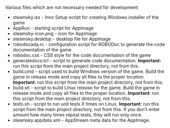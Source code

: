 Various files which are not necessary needed for development:

- steamsky.iss      - Inno Setup script for creating Windows installer of the
                      game
- AppRun            - starting script for AppImage
- steamsky-icon.png - icon for AppImage
- steamsky.desktop  - desktop file for AppImage
- robodocada.rc     - configuration script for ROBODoc to generate the code
                      documentation of the game
- robodoc.css       - CSS style for the code documentation of the game
- generatedocs.tcl  - script to generate code documentation. **Important:** run
                      this script from the main project directory, not from
                      this.
- build.cmd         - script used to build Windows version of the game. Build
                      the game in release mode and copy all files to the
                      proper location. **Important**: run this script from
                      the main project directory, not from this.
- build.sh          - script to build Linux release for the game. Build the
                      game in release mode and copy all files to the proper
                      location. **Important**: run this script from the main
                      project directory, not from this.
- tests.sh          - script to run unit tests X times on Linux. **Important**:
                      run this script from the main project directory, not
                      from this. If you don't enter amount how many times
                      repeat tests, they will run only once.
- steamsky.appdata.xml - AppStream meta data for the AppImage.
